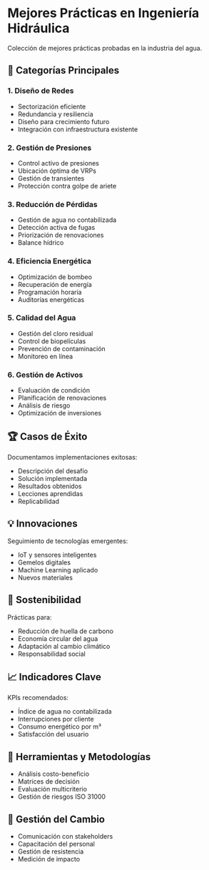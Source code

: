 # Mejores Prácticas en Ingeniería Hidráulica

Colección de mejores prácticas probadas en la industria del agua.

## 🎯 Categorías Principales

### 1. Diseño de Redes
- Sectorización eficiente
- Redundancia y resiliencia
- Diseño para crecimiento futuro
- Integración con infraestructura existente

### 2. Gestión de Presiones
- Control activo de presiones
- Ubicación óptima de VRPs
- Gestión de transientes
- Protección contra golpe de ariete

### 3. Reducción de Pérdidas
- Gestión de agua no contabilizada
- Detección activa de fugas
- Priorización de renovaciones
- Balance hídrico

### 4. Eficiencia Energética
- Optimización de bombeo
- Recuperación de energía
- Programación horaria
- Auditorías energéticas

### 5. Calidad del Agua
- Gestión del cloro residual
- Control de biopelículas
- Prevención de contaminación
- Monitoreo en línea

### 6. Gestión de Activos
- Evaluación de condición
- Planificación de renovaciones
- Análisis de riesgo
- Optimización de inversiones

## 🏆 Casos de Éxito

Documentamos implementaciones exitosas:
- Descripción del desafío
- Solución implementada
- Resultados obtenidos
- Lecciones aprendidas
- Replicabilidad

## 💡 Innovaciones

Seguimiento de tecnologías emergentes:
- IoT y sensores inteligentes
- Gemelos digitales
- Machine Learning aplicado
- Nuevos materiales

## 🌱 Sostenibilidad

Prácticas para:
- Reducción de huella de carbono
- Economía circular del agua
- Adaptación al cambio climático
- Responsabilidad social

## 📈 Indicadores Clave

KPIs recomendados:
- Índice de agua no contabilizada
- Interrupciones por cliente
- Consumo energético por m³
- Satisfacción del usuario

## 🔧 Herramientas y Metodologías

- Análisis costo-beneficio
- Matrices de decisión
- Evaluación multicriterio
- Gestión de riesgos ISO 31000

## 👥 Gestión del Cambio

- Comunicación con stakeholders
- Capacitación del personal
- Gestión de resistencia
- Medición de impacto